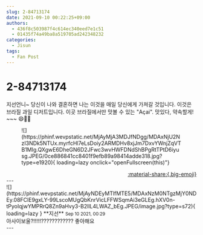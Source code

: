 ```yaml
---
slug: 2-84713174
date: 2021-09-10 00:22:25+09:00
authors:
  - 436f8c503987f4c614ec340eed7e1c51
  - 01435f74a49ba8a519705ad242348232
categories:
  - Jisun
tags:
  - Fan Post
---
```


# 2-84713174

<div class="post-container" markdown="1">
<div class="content-container md-sidebar__scrollwrap" markdown="1">

지선언니~ 당신이 나와 결혼하면 나는 이것을 매일 당신에게 가져갈 것입니다. 이것은 브라질 과일 디저트입니다. 이곳 브라질에서만 맛볼 수 있는 "Açai". 맛있다, 약속할게! ~~~ 😄💞💞
<figure markdown="1">
![](https://phinf.wevpstatic.net/MjAyMjA3MDJfNDgg/MDAxNjU2NzI3NDk5NTUx.myrfcHl7eLsDoiy2ARMDHv8xjJm7DxvYWnjZqVTB1MIg.QXgwE6DheGN6D2JFwc3wvHWFDNdShBPgRtTPtD6iyusg.JPEG/0ce886841cc8401f9efb89a98414adde318.jpg?type=e1920){ loading=lazy onclick="openFullscreen(this)"}
</figure>


</div>
</div>

<div style="text-align: right;" markdown="1">
<a href="https://weverse.io/fromis9/fanpost/2-84713174" style="text-align: right;">:material-share:{.big-emoji}</a>
</div>
---

<div class="comments-container md-sidebar__scrollwrap" markdown="1">
<div class="comment" markdown="1">
<div class='id-container' markdown="1">
![](https://phinf.wevpstatic.net/MjAyNDEyMTlfMTE5/MDAxNzM0NTgzMjY0NDEy.08FClE9gxLY-99LscoMUgQbKnrVicLFFWSqmAi3eGLEg.hXV0n-tPyoIqjwYMPRrQ8Zn9aHvy3-B2llL4LWAZ_bEg.JPEG/image.jpg?type=s72){ loading=lazy }
**<span class="artist">지선</span>** <small>Sep 10 2021, 00:29</small><br>
</div>
<div class='comment-body' markdown="1">
아사이보울?!!!!!???????????? 좋아해요
</div>
</div>
</div>
---
